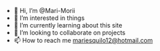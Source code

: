 - 👋 Hi, I’m @Mari-Morii
- 👀 I’m interested in things
- 🌱 I’m currently learning about this site
- 💞️ I’m looking to collaborate on projects
- 📫 How to reach me mariesquilo12@hotmail.com

<!---
Mari-Morii/Mari-Morii is a ✨ special ✨ repository because its `README.md` (this file) appears on your GitHub profile.
You can click the Preview link to take a look at your changes.
--->
